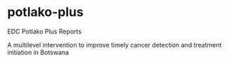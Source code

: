 # potlako-plus
EDC Potlako Plus Reports

A multilevel intervention to improve timely cancer detection and treatment initiation in Botswana
